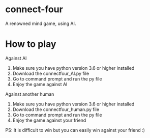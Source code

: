 # connect-four
A renowned mind game, using AI.

# How to play

Against AI
1. Make sure you have python version 3.6 or higher installed
2. Download the connectfour_AI.py file
3. Go to command prompt and run the py file
4. Enjoy the game against AI 

Against another human
1. Make sure you have python version 3.6 or higher installed
2. Download the connectfour_human.py file
3. Go to command prompt and run the py file
4. Enjoy the game against your friend




PS: It is difficult to win but you can easily win against your friend :)
